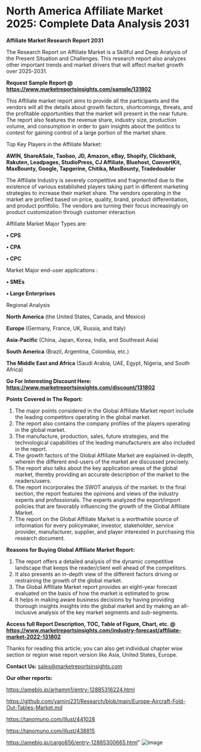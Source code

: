 # North America Affiliate Market 2025: Complete Data Analysis 2031

<strong>Affiliate Market Research Report 2031</strong>

The Research Report on Affiliate Market is a Skillful and Deep Analysis of the Present Situation and Challenges. This research report also analyzes other important trends and market drivers that will affect market growth over 2025-2031.

<strong>Request Sample Report @ <a href=https://www.marketreportsinsights.com/sample/131802>https://www.marketreportsinsights.com/sample/131802</a></strong>

This Affiliate market report aims to provide all the participants and the vendors will all the details about growth factors, shortcomings, threats, and the profitable opportunities that the market will present in the near future. The report also features the revenue share, industry size, production volume, and consumption in order to gain insights about the politics to contest for gaining control of a large portion of the market share.

Top Key Players in the Affiliate Market:

<strong>AWIN, ShareASale, Taobao, JD, Amazon, eBay, Shopify, Clickbank, Rakuten, Leadpages, StudioPress, CJ Affiliate, Bluehost, ConvertKit, MaxBounty, Google, Tapgerine, Chitika, MaxBounty, Tradedoubler</strong>

The Affiliate Industry is severely competitive and fragmented due to the existence of various established players taking part in different marketing strategies to increase their market share. The vendors operating in the market are profiled based on price, quality, brand, product differentiation, and product portfolio. The vendors are turning their focus increasingly on product customization through customer interaction.

Affiliate Market Major Types are:

<strong>• CPS

• CPA

• CPC</strong>

Market Major end-user applications :

<strong>• SMEs

• Large Enterprises</strong>

Regional Analysis

</u><strong><b>North America</b></strong> (the United States, Canada, and Mexico)

<strong><b>Europe </b></strong>(Germany, France, UK, Russia, and Italy)

<strong><b>Asia-Pacific</b></strong> (China, Japan, Korea, India, and Southeast Asia)

<strong><b>South America</b></strong> (Brazil, Argentina, Colombia, etc.)

<strong><b>The Middle East and Africa</b></strong> (Saudi Arabia, UAE, Egypt, Nigeria, and South Africa)

<strong>Go For Interesting Discount Here: <a href=https://www.marketreportsinsights.com/discount/131802>https://www.marketreportsinsights.com/discount/131802</a></strong>

<strong>Points Covered in The Report:</strong>
<ol>
  <li>The major points considered in the Global Affiliate Market report include the leading competitors operating in the global market.</li>
  <li>The report also contains the company profiles of the players operating in the global market.</li>
  <li>The manufacture, production, sales, future strategies, and the technological capabilities of the leading manufacturers are also included in the report.</li>
  <li>The growth factors of the Global Affiliate Market are explained in-depth, wherein the different end-users of the market are discussed precisely.</li>
  <li>The report also talks about the key application areas of the global market, thereby providing an accurate description of the market to the readers/users.</li>
  <li>The report incorporates the SWOT analysis of the market. In the final section, the report features the opinions and views of the industry experts and professionals. The experts analyzed the export/import policies that are favorably influencing the growth of the Global Affiliate Market.</li>
  <li>The report on the Global Affiliate Market is a worthwhile source of information for every policymaker, investor, stakeholder, service provider, manufacturer, supplier, and player interested in purchasing this research document.</li>
</ol>
<strong>Reasons for Buying Global Affiliate Market Report:</strong>

<ol>
  <li>The report offers a detailed analysis of the dynamic competitive landscape that keeps the reader/client well ahead of the competitors.</li>
  <li>It also presents an in-depth view of the different factors driving or restraining the growth of the global market.</li>
  <li>The Global Affiliate Market report provides an eight-year forecast evaluated on the basis of how the market is estimated to grow.</li>
  <li>It helps in making aware business decisions by having providing thorough insights insights into the global market and by making an all-inclusive analysis of the key market segments and sub-segments.</li>
</ol>
<strong>Access full Report Description, TOC, Table of Figure, Chart, etc. @ <a href=https://www.marketreportsinsights.com/industry-forecast/affiliate-market-2022-131802>https://www.marketreportsinsights.com/industry-forecast/affiliate-market-2022-131802</a></strong>


Thanks for reading this article; you can also get individual chapter wise section or region wise report version like Asia, United States, Europe.

<strong>Contact Us:</strong>
sales@marketreportsinsights.com

<strong>Our other reports:</strong>

<a href=https://ameblo.jp/arhamm1/entry-12885316224.html>https://ameblo.jp/arhamm1/entry-12885316224.html</a>

<a href=https://github.com/yamini231/Research/blob/main/Europe-Aircraft-Fold-Out-Tables-Market.md>https://github.com/yamini231/Research/blob/main/Europe-Aircraft-Fold-Out-Tables-Market.md</a>

<a href=https://tanomuno.com/illust/441028>https://tanomuno.com/illust/441028</a>

<a href=https://tanomuno.com/illust/438815>https://tanomuno.com/illust/438815</a>

<a href=https://ameblo.jp/cargo656/entry-12885300665.html>https://ameblo.jp/cargo656/entry-12885300665.html</a>"
![image](https://github.com/user-attachments/assets/6b6570e5-205a-4fdf-a5bc-fb413f4492d8)
